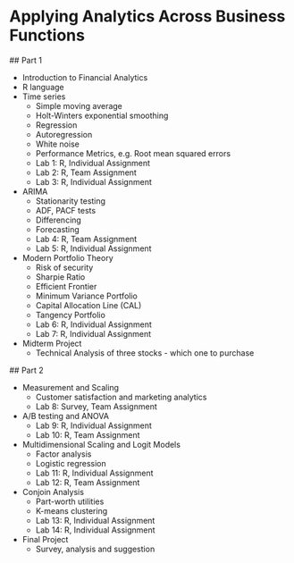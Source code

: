 # Applying Analytics Across Business Functions

## Part 1

- Introduction to Financial Analytics
- R language
- Time series
  - Simple moving average
  - Holt-Winters exponential smoothing
  - Regression
  - Autoregression
  - White noise
  - Performance Metrics, e.g. Root mean squared errors
  - Lab 1: R, Individual Assignment
  - Lab 2: R, Team Assignment
  - Lab 3: R, Individual Assignment
- ARIMA
  - Stationarity testing
  - ADF, PACF tests
  - Differencing
  - Forecasting
  - Lab 4: R, Team Assignment
  - Lab 5: R, Individual Assignment
- Modern Portfolio Theory
  - Risk of security
  - Sharpie Ratio
  - Efficient Frontier
  - Minimum Variance Portfolio
  - Capital Allocation Line (CAL)
  - Tangency Portfolio
  - Lab 6: R, Individual Assignment
  - Lab 7: R, Individual Assignment
- Midterm Project
  - Technical Analysis of three stocks - which one to purchase

## Part 2

- Measurement and Scaling
  - Customer satisfaction and marketing analytics
  - Lab 8: Survey, Team Assignment
- A/B testing and ANOVA
  - Lab 9: R, Individual Assignment
  - Lab 10: R, Team Assignment
- Multidimensional Scaling and Logit Models
  - Factor analysis
  - Logistic regression
  - Lab 11: R, Individual Assignment
  - Lab 12: R, Team Assignment
- Conjoin Analysis
  - Part-worth utilities
  - K-means clustering
  - Lab 13: R, Individual Assignment
  - Lab 14: R, Individual Assignment
- Final Project
  - Survey, analysis and suggestion
